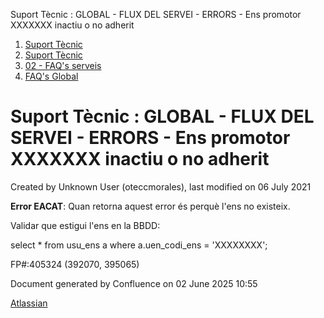 Suport Tècnic : GLOBAL - FLUX DEL SERVEI - ERRORS - Ens promotor XXXXXXX inactiu o no adherit  

1.  [Suport Tècnic](index.html)
2.  [Suport Tècnic](13893782.html)
3.  [02 - FAQ's serveis](26313393.html)
4.  [FAQ's Global](28705585.html)

Suport Tècnic : GLOBAL - FLUX DEL SERVEI - ERRORS - Ens promotor XXXXXXX inactiu o no adherit
=============================================================================================

Created by Unknown User (oteccmorales), last modified on 06 July 2021

**Error EACAT**: Quan retorna aquest error és perquè l'ens no existeix.

Validar que estigui l'ens en la BBDD:

  

select \* from usu\_ens a where a.uen\_codi\_ens = 'XXXXXXXX';

  

FP#:405324 (392070, 395065)

Document generated by Confluence on 02 June 2025 10:55

[Atlassian](http://www.atlassian.com/)